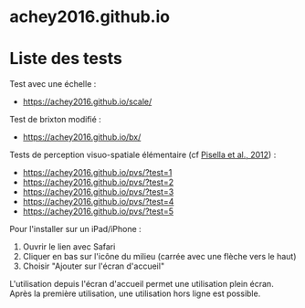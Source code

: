 # achey2016.github.io

# Liste des tests

Test avec une échelle : 
- <https://achey2016.github.io/scale/>

Test de brixton modifié : 
- <https://achey2016.github.io/bx/>

Tests de perception visuo-spatiale élémentaire (cf [Pisella et al., 2012](http://dx.doi.org/10.1016/j.neuropsychologia.2012.11.015)) :
- <https://achey2016.github.io/pvs/?test=1>
- <https://achey2016.github.io/pvs/?test=2>
- <https://achey2016.github.io/pvs/?test=3>
- <https://achey2016.github.io/pvs/?test=4>
- <https://achey2016.github.io/pvs/?test=5>

Pour l'installer sur un iPad/iPhone : 
1. Ouvrir le lien avec Safari
2. Cliquer en bas sur l'icône du milieu (carrée avec une flèche vers le haut)
3. Choisir "Ajouter sur l'écran d'accueil"

L'utilisation depuis l'écran d'accueil permet une utilisation plein écran. Après la première utilisation, une utilisation hors ligne est possible.

